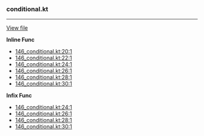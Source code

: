### conditional.kt
---
[View file](files/146_conditional.kt)

**Inline Func**

 - [146_conditional.kt:20:1](files/146_conditional.kt#L20)
 - [146_conditional.kt:22:1](files/146_conditional.kt#L22)
 - [146_conditional.kt:24:1](files/146_conditional.kt#L24)
 - [146_conditional.kt:26:1](files/146_conditional.kt#L26)
 - [146_conditional.kt:28:1](files/146_conditional.kt#L28)
 - [146_conditional.kt:30:1](files/146_conditional.kt#L30)

**Infix Func**

 - [146_conditional.kt:24:1](files/146_conditional.kt#L24)
 - [146_conditional.kt:26:1](files/146_conditional.kt#L26)
 - [146_conditional.kt:28:1](files/146_conditional.kt#L28)
 - [146_conditional.kt:30:1](files/146_conditional.kt#L30)
